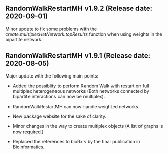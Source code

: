 ## RandomWalkRestartMH v1.9.2 (Release date: 2020-09-01) 

Minor update to fix some problems with the *create.multiplexHetNetwork.topResults*
function when using weights in the bipartite network. 

## RandomWalkRestartMH v1.9.1 (Release date: 2020-08-05) 

Major update with the following main points:

* Added the possiblity to perform Random Walk with restart on full multiplex
heterogeneous networks (Both networks connected by bipartite interactions
can now be multiplex).

* RandomWalkRestartMH can now handle weighted networks. 

* New package website for the sake of clarity. 

* Minor changes in the way to create multiplex objects (A list of graphs 
is now required.)

* Replaced the references to bioRxiv by the final publication in Bioinformatics.

